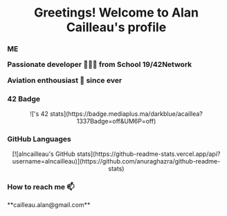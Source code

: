 <h1 align="center">Greetings! Welcome to Alan Cailleau's profile</h1>
<h3>ME
<p>  Passionate developer 👨🏼‍💻 from School 19/42Network</p>
<p>  Aviation enthousiast 🛫 since ever</p>

<h3>42 Badge</h3>
<p align="center">
![<acailleaa>'s 42 stats](https://badge.mediaplus.ma/darkblue/acaillea?1337Badge=off&UM6P=off)</p>

<h3>GitHub Languages</h3>
<p align="center">
[![alncailleau's GitHub stats](https://github-readme-stats.vercel.app/api?username=alncailleau)](https://github.com/anuraghazra/github-readme-stats)</p>

<h3>How to reach me 📫</h3>
**cailleau.alan@gmail.com**
